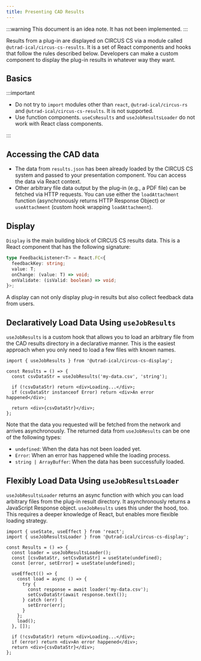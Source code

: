 ```yaml
---
title: Presenting CAD Results
---
```


:::warning
This document is an idea note. It has not been implemented.
:::

Results from a plug-in are displayed on CIRCUS CS via a module called `@utrad-ical/circus-cs-results`. It is a set of React components and hooks that follow the rules described below. Developers can make a custom component to display the plug-in results in whatever way they want.

## Basics

:::important

- Do not try to `import` modules other than `react`, `@utrad-ical/circus-rs` and `@utrad-ical/circus-cs-results`. It is not supported.
- Use function components. `useCsResults` and `useJobResultsLoader` do not work with React class components.

:::

## Accessing the CAD data

- The data from `results.json` has been already loaded by the CIRCUS CS system and passed to your presentation component. You can access the data via React context.
- Other arbitrary file data output by the plug-in (e.g., a PDF file) can be fetched via HTTP requests. You can use either the `loadAttachment` function (asynchronously returns HTTP Response Object) or `useAttachment` (custom hook wrapping `loadAttachment`).

## Display

`Display` is the main building block of CIRCUS CS results data. This is a React component that has the following signature:

```ts
type FeedbackListener<T> = React.FC<{
  feedbackKey: string;
  value: T;
  onChange: (value: T) => void;
  onValidate: (isValid: boolean) => void;
}>;
```

A display can not only display plug-in results but also collect feedback data from users.

## Declaratively Load Data Using `useJobResults`

`useJobResults` is a custom hook that allows you to load an arbitrary file from the CAD results directory in a declarative manner. This is the easiest approach when you only need to load a few files with known names.

```tsx
import { useJobResults } from '@utrad-ical/circus-cs-display';

const Results = () => {
  const csvDataStr = useJobResults('my-data.csv', 'string');

  if (!csvDataStr) return <div>Loading...</div>;
  if (csvDataStr instanceof Error) return <div>An error happened</div>;

  return <div>{csvDataStr}</div>;
};
```

Note that the data you requested will be fetched from the network and arrives asynchronously. The returned data from `useJobResults` can be one of the following types:

- `undefined`: When the data has not been loaded yet.
- `Error`: When an error has happened while the loading process.
- `string | ArrayBuffer`: When the data has been successfully loaded.

## Flexibly Load Data Using `useJobResultsLoader`

`useJobResultsLoader` returns an async function with which you can load arbitrary files from the plug-in result directory. It asynchronously returns a JavaScript Response object. `useJobResults` uses this under the hood, too. This requires a deeper knowledge of React, but enables more flexible loading strategy.

```tsx
import { useState, useEffect } from 'react';
import { useJobResultsLoader } from '@utrad-ical/circus-cs-display';

const Results = () => {
  const loader = useJobResultsLoader();
  const [csvDataStr, setCsvDataStr] = useState(undefined);
  const [error, setError] = useState(undefined);

  useEffect(() => {
    const load = async () => {
      try {
        const response = await loader('my-data.csv');
        setCsvDataStr(await response.text());
      } catch (err) {
        setError(err);
      }
    };
    load();
  }, []);

  if (!csvDataStr) return <div>Loading...</div>;
  if (error) return <div>An error happened</div>;
  return <div>{csvDataStr}</div>;
};
```

